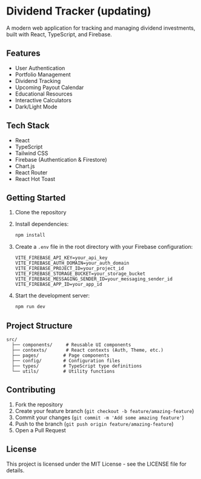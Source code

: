 # Dividend Tracker (updating) 

A modern web application for tracking and managing dividend investments, built with React, TypeScript, and Firebase.

## Features

-  User Authentication
-  Portfolio Management
-  Dividend Tracking
-  Upcoming Payout Calendar
-  Educational Resources
-  Interactive Calculators
-  Dark/Light Mode

## Tech Stack

- React
- TypeScript
- Tailwind CSS
- Firebase (Authentication & Firestore)
- Chart.js
- React Router
- React Hot Toast

## Getting Started

1. Clone the repository
2. Install dependencies:
   ```bash
   npm install
   ```

3. Create a `.env` file in the root directory with your Firebase configuration:
   ```
   VITE_FIREBASE_API_KEY=your_api_key
   VITE_FIREBASE_AUTH_DOMAIN=your_auth_domain
   VITE_FIREBASE_PROJECT_ID=your_project_id
   VITE_FIREBASE_STORAGE_BUCKET=your_storage_bucket
   VITE_FIREBASE_MESSAGING_SENDER_ID=your_messaging_sender_id
   VITE_FIREBASE_APP_ID=your_app_id
   ```

4. Start the development server:
   ```bash
   npm run dev
   ```

## Project Structure

```
src/
  ├── components/     # Reusable UI components
  ├── contexts/       # React contexts (Auth, Theme, etc.)
  ├── pages/         # Page components
  ├── config/        # Configuration files
  ├── types/         # TypeScript type definitions
  └── utils/         # Utility functions
```

## Contributing

1. Fork the repository
2. Create your feature branch (`git checkout -b feature/amazing-feature`)
3. Commit your changes (`git commit -m 'Add some amazing feature'`)
4. Push to the branch (`git push origin feature/amazing-feature`)
5. Open a Pull Request

## License

This project is licensed under the MIT License - see the LICENSE file for details. 
